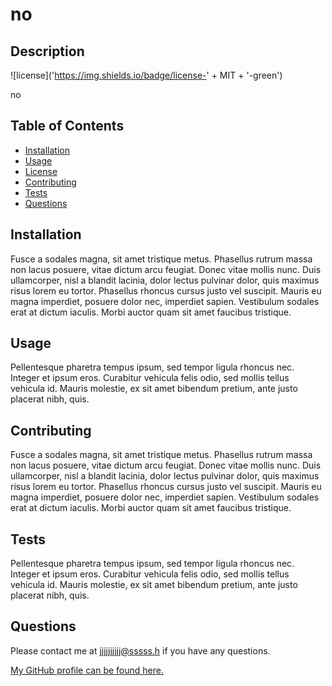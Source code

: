 
# no

## Description

![license]('https://img.shields.io/badge/license-' + MIT + '-green')

no

## Table of Contents 
* [Installation](#installation)
* [Usage](#usage)
* [License](#license)
* [Contributing](#contributing)
* [Tests](#tests)
* [Questions](#questions)

## Installation

Fusce a sodales magna, sit amet tristique metus. Phasellus rutrum massa non lacus posuere, vitae dictum arcu feugiat. Donec vitae mollis nunc. Duis ullamcorper, nisl a blandit lacinia, dolor lectus pulvinar dolor, quis maximus risus lorem eu tortor. Phasellus rhoncus cursus justo vel suscipit. Mauris eu magna imperdiet, posuere dolor nec, imperdiet sapien. Vestibulum sodales erat at dictum iaculis. Morbi auctor quam sit amet faucibus tristique.

## Usage

Pellentesque pharetra tempus ipsum, sed tempor ligula rhoncus nec. Integer et ipsum eros. Curabitur vehicula felis odio, sed mollis tellus vehicula id. Mauris molestie, ex sit amet bibendum pretium, ante justo placerat nibh, quis.

## Contributing

Fusce a sodales magna, sit amet tristique metus. Phasellus rutrum massa non lacus posuere, vitae dictum arcu feugiat. Donec vitae mollis nunc. Duis ullamcorper, nisl a blandit lacinia, dolor lectus pulvinar dolor, quis maximus risus lorem eu tortor. Phasellus rhoncus cursus justo vel suscipit. Mauris eu magna imperdiet, posuere dolor nec, imperdiet sapien. Vestibulum sodales erat at dictum iaculis. Morbi auctor quam sit amet faucibus tristique.

## Tests

Pellentesque pharetra tempus ipsum, sed tempor ligula rhoncus nec. Integer et ipsum eros. Curabitur vehicula felis odio, sed mollis tellus vehicula id. Mauris molestie, ex sit amet bibendum pretium, ante justo placerat nibh, quis.

## Questions

Please contact me at jjjjjjjjjj@sssss.h if you have any questions.

[My GitHub profile can be found here.](https://github.com/coolguy)
        
